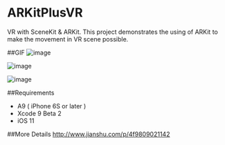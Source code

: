 # ARKitPlusVR
VR with SceneKit &amp; ARKit. 
This project demonstrates the using of ARKit to make the movement in VR scene possible.

##GIF
![image](https://github.com/WorkerAmo/ARKitPlusVR/blob/master/demo00.gif)

![image](https://github.com/WorkerAmo/ARKitPlusVR/blob/master/demo02.gif)

![image](https://github.com/WorkerAmo/ARKitPlusVR/blob/master/demo01.gif)

##Requirements
* A9 ( iPhone 6S or later )
* Xcode 9 Beta 2
* iOS 11

##More Details
http://www.jianshu.com/p/4f9809021142




